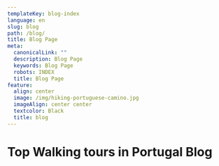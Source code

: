 ```yaml
---
templateKey: blog-index
language: en
slug: blog
path: /blog/
title: Blog Page
meta:
  canonicalLink: ""
  description: Blog Page
  keywords: Blog Page
  robots: INDEX
  title: Blog Page
feature:
  align: center
  image: /img/hiking-portuguese-camino.jpg
  imageAlign: center center
  textcolor: Black
  title: blog
---
```

# Top Walking tours in Portugal Blog